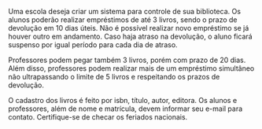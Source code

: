 Uma escola deseja criar um sistema para controle de sua biblioteca. Os alunos poderão realizar empréstimos de até 3 livros, sendo o prazo de devolução em 10 dias úteis. Não é possível realizar novo empréstimo se já houver outro em andamento. Caso haja atraso na devolução, o aluno ficará suspenso por igual período para cada dia de atraso.

Professores podem pegar também 3 livros, porém com prazo de 20 dias. Além disso, professores podem realizar mais de um empréstimo simultâneo não ultrapassando o limite de 5 livros e respeitando os prazos de devolução.

O cadastro dos livros é feito por isbn, título, autor, editora. Os alunos e professores, além de nome e matrícula, devem informar seu e-mail para contato. Certifique-se de checar os feriados nacionais.

